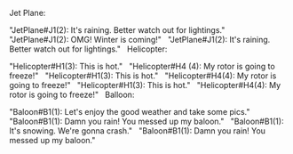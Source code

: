 Jet Plane:

"JetPlane#J1(2): It's raining. Better watch out for lightings."    
"JetPlane#J1(2): OMG! Winter is coming!"    
"JetPlane#J1(2): It's raining. Better watch out for lightings."    
Helicopter:

"Helicopter#H1(3): This is hot."    
"Helicopter#H4 (4): My rotor is going to freeze!"    
"Helicopter#H1(3): This is hot."    
"Helicopter#H4(4): My rotor is going to freeze!"    
"Helicopter#H1(3): This is hot."    
"Helicopter#H4(4): My rotor is going to freeze!"    
Balloon:

"Baloon#B1(1): Let's enjoy the good weather and take some pics."    
"Baloon#B1(1): Damn you rain! You messed up my baloon."    
"Baloon#B1(1): It's snowing. We're gonna crash."    
"Baloon#B1(1): Damn you rain! You messed up my baloon."    


